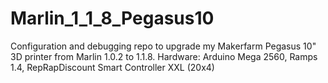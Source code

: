 # Marlin_1_1_8_Pegasus10
Configuration and debugging repo to upgrade my Makerfarm Pegasus 10" 3D printer from Marlin 1.0.2 to 1.1.8.  Hardware:  Arduino Mega 2560, Ramps 1.4, RepRapDiscount Smart Controller XXL (20x4) 

